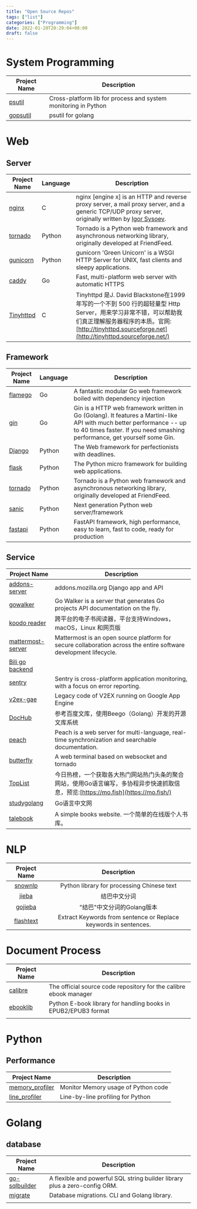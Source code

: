 ```yaml
---
title: "Open Source Repos"
tags: ["list"]
categories: ["Programming"]
date: 2022-01-20T20:29:04+08:00
draft: false
---
```


# System Programming

| Project Name                                   | Description                                                  |
| ---------------------------------------------- | ------------------------------------------------------------ |
| [psutil](https://github.com/giampaolo/psutil)  | Cross-platform lib for process and system monitoring in Python |
| [gopsutil](https://github.com/shirou/gopsutil) | psutil for golang                                            |

# Web

## Server

| Project Name                                      | Language | Description                                                  |
| ------------------------------------------------- | -------- | ------------------------------------------------------------ |
| [nginx](https://github.com/nginx/nginx)           | C        | nginx [engine x] is an HTTP and reverse proxy server, a mail proxy server, and a generic TCP/UDP proxy server, originally written by [Igor Sysoev](http://sysoev.ru/en/). |
| [tornado](https://github.com/tornadoweb/tornado)  | Python   | Tornado is a Python web framework and asynchronous networking library, originally developed at FriendFeed. |
| [gunicorn](https://github.com/benoitc/gunicorn)   | Python   | gunicorn 'Green Unicorn' is a WSGI HTTP Server for UNIX, fast clients and sleepy applications. |
| [caddy](https://github.com/caddyserver/caddy)     | Go       | Fast, multi-platform web server with automatic HTTPS         |
| [Tinyhttpd](https://github.com/EZLippi/Tinyhttpd) | C        | Tinyhttpd 是J. David Blackstone在1999年写的一个不到 500 行的超轻量型 Http Server，用来学习非常不错，可以帮助我们真正理解服务器程序的本质。官网:[http://tinyhttpd.sourceforge.net](http://tinyhttpd.sourceforge.net/) |



## Framework

| Project Name                                     | Language | Description                                                  |
| ------------------------------------------------ | -------- | ------------------------------------------------------------ |
| [flamego](https://github.com/flamego/flamego)    | Go       | A fantastic modular Go web framework boiled with dependency injection |
| [gin](https://github.com/gin-gonic/gin)          | Go       | Gin is a HTTP web framework written in Go (Golang). It features a Martini-like API with much better performance -- up to 40 times faster. If you need smashing performance, get yourself some Gin. |
| [Django](https://github.com/django/django)       | Python   | The Web framework for perfectionists with deadlines.         |
| [flask](https://github.com/pallets/flask)        | Python   | The Python micro framework for building web applications.    |
| [tornado](https://github.com/tornadoweb/tornado) | Python   | Tornado is a Python web framework and asynchronous networking library, originally developed at FriendFeed. |
| [sanic](https://github.com/sanic-org/sanic)      | Python   | Next generation Python web server/framework                  |
| [fastapi](https://github.com/tiangolo/fastapi)   | Python   | FastAPI framework, high performance, easy to learn, fast to code, ready for production |



## Service

| Project Name                                                 | Description                                                  |
| ------------------------------------------------------------ | ------------------------------------------------------------ |
| [addons-server](https://github.com/mozilla/addons-server)    | addons.mozilla.org Django app and API                        |
| [gowalker](https://github.com/unknwon/gowalker)              | Go Walker is a server that generates Go projects API documentation on the fly. |
| [koodo reader](https://gitee.com/troyeguo/koodo-reader)      | 跨平台的电子书阅读器，平台支持Windows，macOS，Linux 和网页版 |
| [mattermost-server](https://github.com/mattermost/mattermost-server.git) | Mattermost is an open source platform for secure collaboration across the entire software development lifecycle. |
| [Bili go backend](https://github.com/changwh/go-common)      |                                                              |
| [sentry](https://github.com/getsentry/sentry)                | Sentry is cross-platform application monitoring, with a focus on error reporting. |
| [v2ex-gae](https://github.com/livid/v2ex-gae.git)            | Legacy code of V2EX running on Google App Engine             |
| [DocHub](https://github.com/TruthHun/DocHub)                 | 参考百度文库，使用Beego（Golang）开发的开源文库系统          |
| [peach](https://github.com/peachdocs/peach)                  | Peach is a web server for multi-language, real-time synchronization and searchable documentation. |
| [butterfly](https://github.com/paradoxxxzero/butterfly)      | A web terminal based on websocket and tornado                |
| [TopList](https://github.com/tophubs/TopList)                | 今日热榜，一个获取各大热门网站热门头条的聚合网站，使用Go语言编写，多协程异步快速抓取信息，预览:[https://mo.fish](https://mo.fish/) |
| [studygolang](https://github.com/studygolang/studygolang)    | Go语言中文网                                                 |
| [talebook](https://github.com/talebook/talebook)             | A simple books website. 一个简单的在线版个人书库。           |

# NLP

|                   Project Name                    |                         Description                          |
| :-----------------------------------------------: | :----------------------------------------------------------: |
|   [snownlp](https://github.com/isnowfy/snownlp)   |          Python library for processing Chinese text          |
|      [jieba](https://github.com/fxsjy/jieba)      |                         结巴中文分词                         |
|   [gojieba](https://github.com/yanyiwu/gojieba)   |                  "结巴"中文分词的Golang版本                  |
| [flashtext](https://github.com/vi3k6i5/flashtext) | Extract Keywords from sentence or Replace keywords in sentences. |



# Document Process

| Project Name                                     | Description                                                  |
| ------------------------------------------------ | ------------------------------------------------------------ |
| [calibre](https://github.com/kovidgoyal/calibre) | The official source code repository for the calibre ebook manager |
| [ebooklib](https://github.com/aerkalov/ebooklib) | Python E-book library for handling books in EPUB2/EPUB3 format |
|                                                  |                                                              |



# Python

## Performance

| Project Name                                                 | Description                         |
| ------------------------------------------------------------ | ----------------------------------- |
| [memory_profiler](https://github.com/pythonprofilers/memory_profiler) | Monitor Memory usage of Python code |
| [line_profiler](https://github.com/pyutils/line_profiler)    | Line-by-line profiling for Python   |

# Golang

## database

| Project Name                                             | Description                                                  |
| -------------------------------------------------------- | ------------------------------------------------------------ |
| [go-sqlbuilder](https://github.com/huandu/go-sqlbuilder) | A flexible and powerful SQL string builder library plus a zero-config ORM. |
| [migrate](https://github.com/golang-migrate/migrate)     | Database migrations. CLI and Golang library.                 |
|                                                          |                                                              |

